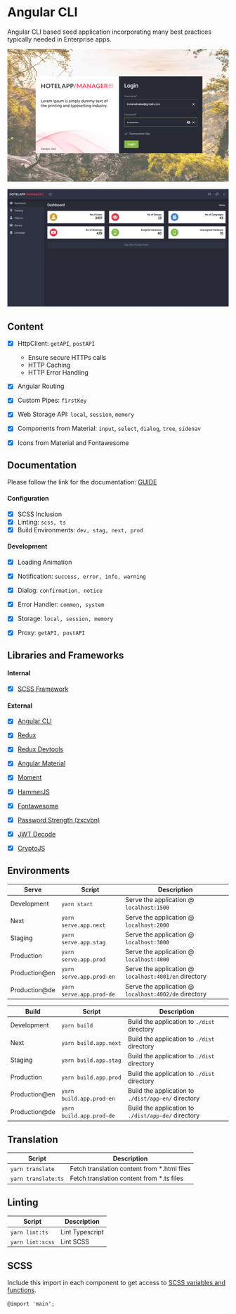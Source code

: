 # Angular CLI
Angular CLI based seed application incorporating many best practices typically needed in Enterprise apps.

![Alt text](preview-01.png?raw=true "Login")

![Alt text](preview-02.png?raw=true "Dashboard")

## Content
- [X] HttpClient: `getAPI`, `postAPI`
	- Ensure secure HTTPs calls
	- HTTP Caching
	- HTTP Error Handling
- [X] Angular Routing
- [X] Custom Pipes: `firstKey`
- [X] Web Storage API: `local`, `session`, `memory`
- [X] Components from Material: `input`, `select`, `dialog`, `tree`, `sidenav`
- [X] Icons from Material and Fontawesome


## Documentation
Please follow the link for the documentation: [GUIDE](./GUIDE.md)

#### Configuration
- [X] SCSS Inclusion
- [X] Linting: `scss, ts`
- [X] Build Environments: `dev, stag, next, prod`

#### Development
- [X] Loading Animation
- [X] Notification: `success, error, info, warning`
- [X] Dialog: `confirmation, notice`
- [X] Error Handler: `common, system`
- [X] Storage: `local, session, memory`
- [X] Proxy: `getAPI, postAPI`


## Libraries and Frameworks

#### Internal
- [X] [SCSS Framework](https://github.com/imransilvake/SCSS-Framework)

#### External 
- [X] [Angular CLI](https://cli.angular.io/)
- [X] [Redux](https://github.com/angular-redux/store)
- [X] [Redux Devtools](https://github.com/ngrx/store-devtools)
- [X] [Angular Material](https://material.angular.io/)
- [X] [Moment](https://momentjs.com/)
- [X] [HammerJS](https://hammerjs.github.io/)
- [X] [Fontawesome](https://fontawesome.com/)
- [X] [Password Strength (zxcvbn)](https://github.com/dropbox/zxcvbn)
- [X] [JWT Decode](https://github.com/auth0/jwt-decode)
- [X] [CryptoJS](https://github.com/brix/crypto-js)


## Environments
|Serve|Script|Description|
|---|---|---|
|Development|`yarn start`|Serve the application @ `localhost:1500`|
|Next|`yarn serve.app.next`|Serve the application @ `localhost:2000`|
|Staging|`yarn serve.app.stag`|Serve the application @ `localhost:3000`|
|Production|`yarn serve.app.prod`|Serve the application @ `localhost:4000`|
|Production@en|`yarn serve.app.prod-en`|Serve the application @ `localhost:4001/en` directory|
|Production@de|`yarn serve.app.prod-de`|Serve the application @ `localhost:4002/de` directory|

|Build|Script|Description|
|---|---|---|
|Development|`yarn build`|Build the application to `./dist` directory|
|Next|`yarn build.app.next`|Build the application to `./dist` directory|
|Staging|`yarn build.app.stag`|Build the application to `./dist` directory|
|Production|`yarn build.app.prod`|Build the application to `./dist` directory|
|Production@en|`yarn build.app.prod-en`|Build the application to `./dist/app-en/` directory|
|Production@de|`yarn build.app.prod-de`|Build the application to `./dist/app-de/` directory|

## Translation
|Script|Description|
|---|---|
|`yarn translate`|Fetch translation content from *.html files|
|`yarn translate:ts`|Fetch translation content from *.ts files|

## Linting
|Script|Description|
|---|---|
|`yarn lint:ts`|Lint Typescript|
|`yarn lint:scss`|Lint SCSS|


## SCSS
Include this import in each component to get access to [SCSS variables and functions](https://github.com/imransilvake/SCSS-Framework/blob/master/documentation/guide.md).
```
@import 'main';
```

